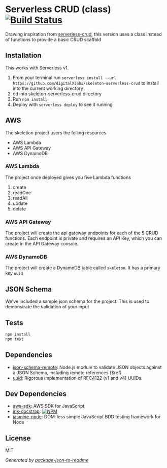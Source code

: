 #  Serverless CRUD (class) [![Build Status](https://travis-ci.org/digitalXlabs/skeleton-serverless-crud.png?branch=master)](https://travis-ci.org/digitalXlabs/skeleton-serverless-crud)

Drawing inspiration from [serverless-crud](https://github.com/pmuens/serverless-crud), this version uses a class instead of functions to provide a basic CRUD scaffold

## Installation
This works with Serverless v1.

1. From your terminal run `serverless install --url https://github.com/digitalXlabs/skeleton-serverless-crud` to install into the current working directory
2. cd into skeleton-serverless-crud directory
3. Run `npm install`
4. Deploy with `serverless deploy` to see it running

## AWS

The skeletion project users the folling resources
- AWS Lambda
- AWS API Gateway
- AWS DynamoDB

### AWS Lambda
The project once deployed gives you five Lambda functions
1. create
2. readOne
3. readAll
4. update
5. delete

### AWS API Gateway

The project will create the api gateway endpoints for each of the 5 CRUD functions. Each endpoint is private and requires an API Key, which you can create in the API Gateway console.

### AWS DynamoDB
The project will create a DynamoDB table called `skeleton`. It has a primary key `uuid`

## JSON Schema

We've included a sample json schema for the project. This is used to demonstrate the validation of your input

## Tests

```sh
npm install
npm test
```

## Dependencies

- [json-schema-remote](https://github.com/entrecode/json-schema-remote): Node.js module to validate JSON objects against a JSON Schema, including remote references ($ref)
- [uuid](https://github.com/defunctzombie/node-uuid): Rigorous implementation of RFC4122 (v1 and v4) UUIDs.

## Dev Dependencies

- [aws-sdk](https://github.com/aws/aws-sdk-js): AWS SDK for JavaScript
- [ink-docstrap](https://github.com/docstrap/docstrap): [![NPM](https://nodei.co/npm/ink-docstrap.png?downloads=true)](https://nodei.co/npm/ink-docstrap/)
- [jasmine-node](https://github.com/mhevery/jasmine-node): DOM-less simple JavaScript BDD testing framework for Node


## License

MIT

_Generated by [package-json-to-readme](https://github.com/zeke/package-json-to-readme)_
